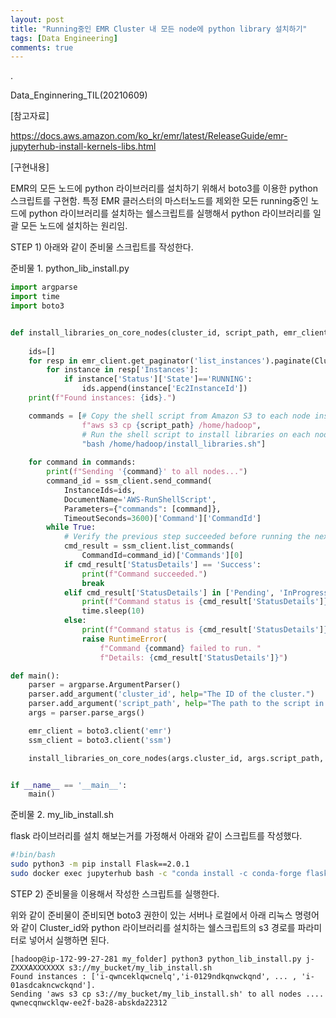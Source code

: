 ```yaml
---
layout: post
title: "Running중인 EMR Cluster 내 모든 node에 python library 설치하기"
tags: [Data Engineering]
comments: true
---
```


.

Data_Enginnering_TIL(20210609)

[참고자료]

https://docs.aws.amazon.com/ko_kr/emr/latest/ReleaseGuide/emr-jupyterhub-install-kernels-libs.html

[구현내용]

EMR의 모든 노드에 python 라이브러리를 설치하기 위해서 boto3를 이용한 python 스크립트를 구현함. 특정 EMR 클러스터의 마스터노드를 제외한 모든 running중인 노드에 python 라이브러리를 설치하는 쉘스크립트를 실행해서 python 라이브러리를 일괄 모든 노드에 설치하는 원리임.

STEP 1) 아래와 같이 준비물 스크립트를 작성한다.

준비물 1. python_lib_install.py


```python
import argparse
import time
import boto3


def install_libraries_on_core_nodes(cluster_id, script_path, emr_client, ssm_client):
    
    ids=[]
    for resp in emr_client.get_paginator('list_instances').paginate(ClusterId=cluster_id,InstanceGroupTypes=['TASK','CORE']):
        for instance in resp['Instances']:
            if instance['Status']['State']=='RUNNING':
                ids.append(instance['Ec2InstanceId'])    
    print(f"Found instances: {ids}.")

    commands = [# Copy the shell script from Amazon S3 to each node instance.
                f"aws s3 cp {script_path} /home/hadoop",
                # Run the shell script to install libraries on each node instance.
                "bash /home/hadoop/install_libraries.sh"]
    
    for command in commands:
        print(f"Sending '{command}' to all nodes...")
        command_id = ssm_client.send_command(
            InstanceIds=ids,
            DocumentName='AWS-RunShellScript',
            Parameters={"commands": [command]},
            TimeoutSeconds=3600)['Command']['CommandId']
        while True:
            # Verify the previous step succeeded before running the next step.
            cmd_result = ssm_client.list_commands(
                CommandId=command_id)['Commands'][0]
            if cmd_result['StatusDetails'] == 'Success':
                print(f"Command succeeded.")
                break
            elif cmd_result['StatusDetails'] in ['Pending', 'InProgress']:
                print(f"Command status is {cmd_result['StatusDetails']}, waiting...")
                time.sleep(10)
            else:
                print(f"Command status is {cmd_result['StatusDetails']}, quitting.")
                raise RuntimeError(
                    f"Command {command} failed to run. "
                    f"Details: {cmd_result['StatusDetails']}")

def main():
    parser = argparse.ArgumentParser()
    parser.add_argument('cluster_id', help="The ID of the cluster.")
    parser.add_argument('script_path', help="The path to the script in Amazon S3.")
    args = parser.parse_args()

    emr_client = boto3.client('emr')
    ssm_client = boto3.client('ssm')

    install_libraries_on_core_nodes(args.cluster_id, args.script_path, emr_client, ssm_client)


if __name__ == '__main__':
    main()
```

준비물 2. my_lib_install.sh

flask 라이브러리를 설치 해보는거를 가정해서 아래와 같이 스크립트를 작성했다.


```bash
#!bin/bash
sudo python3 -m pip install Flask==2.0.1
sudo docker exec jupyterhub bash -c "conda install -c conda-forge flask==2.0.1"
```

STEP 2) 준비물을 이용해서 작성한 스크립트를 실행한다.

위와 같이 준비물이 준비되면 boto3 권한이 있는 서버나 로컬에서 아래 리눅스 명령어와 같이 Cluster_id와 python 라이브러리를 설치하는 쉘스크립트의 s3 경로를 파라미터로 넣어서 실행하면 된다.


```console
[hadoop@ip-172-99-27-281 my_folder] python3 python_lib_install.py j-ZXXXAXXXXXXX s3://my_bucket/my_lib_install.sh
Found instances : ['i-qwnceklqwcnelq','i-0129ndkqnwckqnd', ... , 'i-01asdcakncwckqnd'].
Sending 'aws s3 cp s3://my_bucket/my_lib_install.sh' to all nodes ....
qwnecqnwcklqw-ee2f-ba28-abskda22312
```
